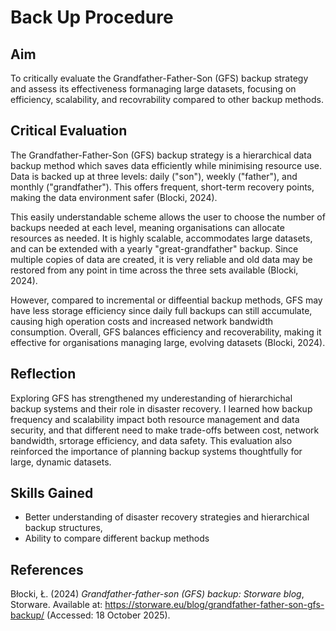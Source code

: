 # Back Up Procedure

## Aim
To critically evaluate the Grandfather-Father-Son (GFS) backup strategy and assess its effectiveness formanaging large datasets, focusing on efficiency, scalability, and recovrability compared to other backup methods.

## Critical Evaluation
The Grandfather-Father-Son (GFS) backup strategy is a hierarchical data backup method which saves data efficiently while minimising resource use. Data is backed up at three levels: daily ("son"), weekly ("father"), and monthly ("grandfather"). This offers frequent, short-term recovery points, making the data environment safer (Blocki, 2024). 

This easily understandable scheme allows the user to choose the number of backups needed at each level, meaning organisations can allocate resources as needed. It is highly scalable, accommodates large datasets, and can be extended with a yearly "great-grandfather" backup. Since multiple copies of data are created, it is very reliable and old data may be restored from any point in time across the three sets available (Blocki, 2024). 

However, compared to incremental or diffeential backup methods, GFS may have less storage efficiency since daily full backups can still accumulate, causing high operation costs and increased network bandwidth consumption. Overall, GFS balances efficiency and recoverability, making it effective for organisations managing large, evolving datasets (Blocki, 2024). 

## Reflection
Exploring GFS has strengthened my underestanding of hierarchichal backup systems and their role in disaster recovery. I learned how backup frequency and scalability impact both resource management and data security, and that different need to make trade-offs between cost, network bandwidth, srtorage efficiency, and data safety. This evaluation also reinforced the importance of planning backup systems thoughtfully for large, dynamic datasets.

## Skills Gained
- Better understanding of disaster recovery strategies and hierarchical backup structures,
- Ability to compare different backup methods

## References
Błocki, Ł. (2024) *Grandfather-father-son (GFS) backup: Storware blog*, Storware. Available at: https://storware.eu/blog/grandfather-father-son-gfs-backup/ (Accessed: 18 October 2025). 
